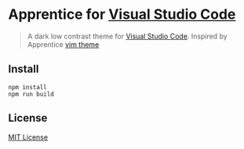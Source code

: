 # Apprentice for [Visual Studio Code](http://code.visualstudio.com)

> A dark low contrast  theme for [Visual Studio Code](http://code.visualstudio.com).
> Inspired by Apprentice [vim theme](https://github.com/romainl/Apprentice)

## Install

```
npm install
npm run build
```

## License

[MIT License](./LICENSE)
